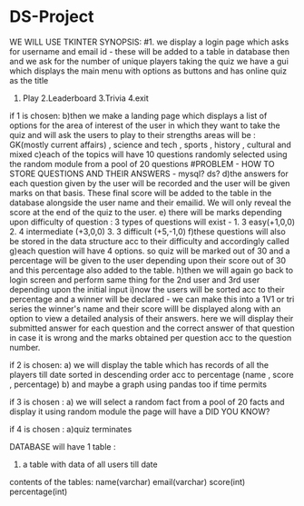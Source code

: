 # DS-Project
WE WILL USE TKINTER
SYNOPSIS:
#1. we display a login page which asks for username and email id - these will be added to a table in database 
then and we ask for the number of unique players taking the quiz
we have a gui which displays the main menu with options as buttons and has online quiz as the title
1. Play    2.Leaderboard  3.Trivia   4.exit

if 1 is chosen: 
     b)then we make a landing page which displays a list of options for the area of interest of the user in which they want to take the quiz and will ask the users to play to their strengths
     areas will be : GK(mostly current affairs) , science and tech , sports , history , cultural and mixed
     c)each of the topics will have 10 questions randomly selected using the random module from a pool of 20 questions 
     #PROBLEM - HOW TO STORE QUESTIONS AND THEIR ANSWERS - mysql? ds?
     d)the answers for each question given by the user will be recorded and the user will be given marks on that basis. These final score will be added to the table in the database alongside the user name and their emailid. We will only reveal the score at the end of the quiz to the user.
     e) there will be marks depending upon difficulty of question : 3 types of questions will exist -
     1. 3 easy(+1,0,0)  2. 4 intermediate (+3,0,0)  3. 3 difficult (+5,-1,0)
     f)these questions will also be stored in the data structure acc to their difficulty and accordingly called
     g)each question will have 4 options.
     so quiz will be marked out of 30 and a percentage will be given to the user depending upon their score out of 30 and this percentage also added to the table.
     h)then we will again go back to login screen and perform same thing for the 2nd user and 3rd user depending upon the initial input
     i)now the users will be sorted acc to their percentage and a winner will be declared - we can make this into a 1V1 or tri series
     the winner's name and their score willl be displayed along with an option to view a detailed analysis of their answers. here we will display their submitted answer for each question and the correct answer of that question in case it is wrong and the marks obtained per question acc to the question number.

if 2 is chosen:
     a) we will display the table which has records of all the players till date sorted in descending order acc to percentage (name , score , percentage)
     b) and maybe a graph using pandas too if time permits

if 3 is chosen :
     a) we will select a random fact from a pool of 20 facts and display it using random module
     the page will have a DID YOU KNOW?

if 4 is chosen : 
     a)quiz terminates

DATABASE will have 1 table :

1. a table with data of all users till date

contents of the tables:
name(varchar) email(varchar) score(int) percentage(int) 
